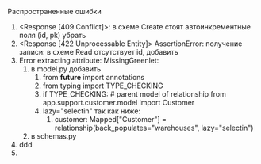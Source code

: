 Распространенные ошибки
1. <Response [409 Conflict]>: в схеме Create стоят автоинкрементные поля (id, pk) убрать
2. <Response [422 Unprocessable Entity]> AssertionError: получение записи: в схеме Read отсутствует id, добавить
3. Error extracting attribute: MissingGreenlet: 
   1. в model.py добавить
      1. from __future__ import annotations
      2. from typing import TYPE_CHECKING
      3. if TYPE_CHECKING:  # parent model of relationship
             from app.support.customer.model import Customer
      4. lazy="selectin" так как ниже:
         1. customer: Mapped["Customer"] = relationship(back_populates="warehouses", lazy="selectin")
   2. в schemas.py
4. ddd
5. 